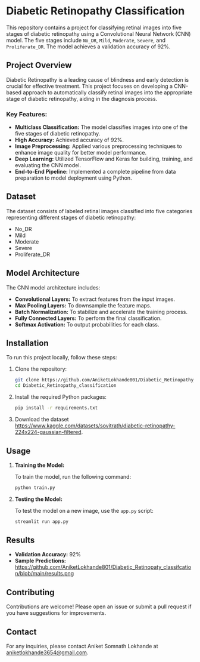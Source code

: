 # Diabetic Retinopathy Classification

This repository contains a project for classifying retinal images into five stages of diabetic retinopathy using a Convolutional Neural Network (CNN) model. The five stages include `No_DR`, `Mild`, `Moderate`, `Severe`, and `Proliferate_DR`. The model achieves a validation accuracy of 92%.

## Project Overview

Diabetic Retinopathy is a leading cause of blindness and early detection is crucial for effective treatment. This project focuses on developing a CNN-based approach to automatically classify retinal images into the appropriate stage of diabetic retinopathy, aiding in the diagnosis process.

### Key Features:
- **Multiclass Classification:** The model classifies images into one of the five stages of diabetic retinopathy.
- **High Accuracy:** Achieved accuracy of 92%.
- **Image Preprocessing:** Applied various preprocessing techniques to enhance image quality for better model performance.
- **Deep Learning:** Utilized TensorFlow and Keras for building, training, and evaluating the CNN model.
- **End-to-End Pipeline:** Implemented a complete pipeline from data preparation to model deployment using Python.

## Dataset

The dataset consists of labeled retinal images classified into five categories representing different stages of diabetic retinopathy:
- No_DR
- Mild
- Moderate
- Severe
- Proliferate_DR

## Model Architecture

The CNN model architecture includes:
- **Convolutional Layers:** To extract features from the input images.
- **Max Pooling Layers:** To downsample the feature maps.
- **Batch Normalization:** To stabilize and accelerate the training process.
- **Fully Connected Layers:** To perform the final classification.
- **Softmax Activation:** To output probabilities for each class.

## Installation

To run this project locally, follow these steps:

1. Clone the repository:
    ```bash
    git clone https://github.com/AniketLokhande801/Diabetic_Retinopathy_classification.git
    cd Diabetic_Retinopathy_classification
    ```

2. Install the required Python packages:
    ```bash
    pip install -r requirements.txt
    ```

3. Download the dataset https://www.kaggle.com/datasets/sovitrath/diabetic-retinopathy-224x224-gaussian-filtered.

## Usage

1. **Training the Model:**

    To train the model, run the following command:
    ```bash
    python train.py
    ```

2. **Testing the Model:**

    To test the model on a new image, use the `app.py` script:
    ```bash
    streamlit run app.py
    ```

## Results

- **Validation Accuracy:** 92%
- **Sample Predictions:** https://github.com/AniketLokhande801/Diabetic_Retinopaty_classifcation/blob/main/results.png

## Contributing

Contributions are welcome! Please open an issue or submit a pull request if you have suggestions for improvements.

## Contact

For any inquiries, please contact Aniket Somnath Lokhande at aniketlokhande3654@gmail.com.
